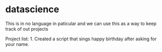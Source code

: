 # datascience

This is in no language in paticular and we can use this as a way to keep track of out projects

Project list:
    1. Created a script that sings happy birthday after asking for your name.

    